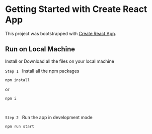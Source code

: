 # Getting Started with Create React App

This project was bootstrapped with [Create React App](https://github.com/facebook/create-react-app).

## Run on Local Machine

Install or Download all the files on your local machine

``Step 1``  &nbsp; Install all the npm packages

```
npm install
```
or
```
npm i
```


<br>


``Step 2``  &nbsp; Run the app in development mode

```
npm run start
```



